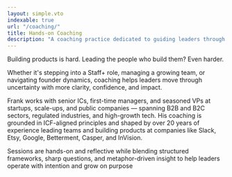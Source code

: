 ```yaml
---
layout: simple.vto
indexable: true
url: "/coaching/"
title: Hands-on Coaching
description: "A coaching practice dedicated to guiding leaders through the tricky stuff of building products and high-performing teams."
---
```


Building products is hard. Leading the people who build them? Even harder.

Whether it's stepping into a Staff+ role, managing a growing team, or navigating founder dynamics, coaching helps leaders move through uncertainty with more clarity, confidence, and impact.

Frank works with senior ICs, first-time managers, and seasoned VPs at startups, scale-ups, and public companies &mdash; spanning B2B and B2C sectors, regulated industries, and high-growth tech. His coaching is grounded in ICF-aligned principles and shaped by over 20 years of experience leading teams and building products at companies like Slack, Etsy, Google, Betterment, Casper, and InVision.

Sessions are hands-on and reflective while blending structured frameworks, sharp questions, and metaphor-driven insight to help leaders operate with intention and grow on purpose